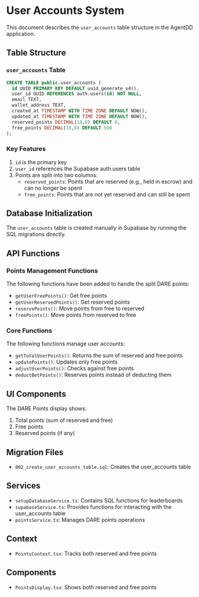 # User Accounts System

This document describes the `user_accounts` table structure in the AgentDD application.

## Table Structure

### `user_accounts` Table

```sql
CREATE TABLE public.user_accounts (
  id UUID PRIMARY KEY DEFAULT uuid_generate_v4(),
  user_id UUID REFERENCES auth.users(id) NOT NULL,
  email TEXT,
  wallet_address TEXT,
  created_at TIMESTAMP WITH TIME ZONE DEFAULT NOW(),
  updated_at TIMESTAMP WITH TIME ZONE DEFAULT NOW(),
  reserved_points DECIMAL(18,8) DEFAULT 0,
  free_points DECIMAL(18,8) DEFAULT 500
);
```

### Key Features

1. `id` is the primary key
2. `user_id` references the Supabase auth.users table
3. Points are split into two columns:
   - `reserved_points`: Points that are reserved (e.g., held in escrow) and can no longer be spent
   - `free_points`: Points that are not yet reserved and can still be spent

## Database Initialization

The `user_accounts` table is created manually in Supabase by running the SQL migrations directly.

## API Functions

### Points Management Functions

The following functions have been added to handle the split DARE points:

- `getUserFreePoints()`: Get free points
- `getUserReservedPoints()`: Get reserved points
- `reservePoints()`: Move points from free to reserved
- `freePoints()`: Move points from reserved to free

### Core Functions

The following functions manage user accounts:

- `getTotalUserPoints()`: Returns the sum of reserved and free points
- `updatePoints()`: Updates only free points
- `adjustUserPoints()`: Checks against free points
- `deductBetPoints()`: Reserves points instead of deducting them

## UI Components

The DARE Points display shows:

1. Total points (sum of reserved and free)
2. Free points
3. Reserved points (if any)

## Migration Files

- `002_create_user_accounts_table.sql`: Creates the user_accounts table

## Services

- `setupDatabaseService.ts`: Contains SQL functions for leaderboards
- `supabaseService.ts`: Provides functions for interacting with the user_accounts table
- `pointsService.ts`: Manages DARE points operations

## Context

- `PointsContext.tsx`: Tracks both reserved and free points

## Components

- `PointsDisplay.tsx`: Shows both reserved and free points 